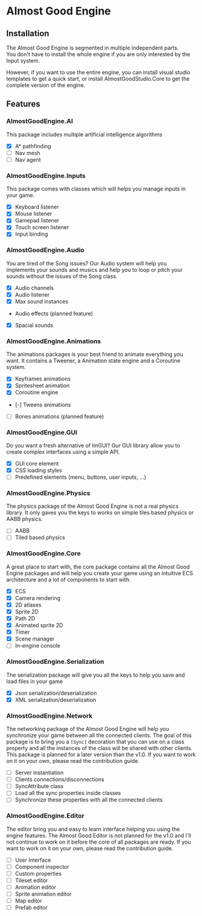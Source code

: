 # Almost Good Engine

## Installation
The Almost Good Engine is segmented in multiple independent parts.  
You don't have to install the whole engine if you are only interested by the Input system.

However, if you want to use the entire engine, you can install visual studio templates to get a quick start, or install AlmostGoodStudio.Core to get the complete version of the engine.

## Features

### AlmostGoodEngine.AI
This package includes multiple artificial intelligence algorithms  
- [X] A* pathfinding  
- [ ] Nav mesh  
- [ ] Nav agent  

### AlmostGoodEngine.Inputs
This package comes with classes which will helps you manage inputs in your game.  
- [X] Keyboard listener  
- [X] Mouse listener  
- [X] Gamepad listener  
- [X] Touch screen listener  
- [X] Input binding  

### AlmostGoodEngine.Audio
You are tired of the Song issues? Our Audio system will help you implements your sounds and musics and help you to loop or pitch your sounds without the issues of the Song class.  
- [X] Audio channels  
- [X] Audio listener  
- [X] Max sound instances  
- Audio effects (planned feature)
- [X] Spacial sounds

### AlmostGoodEngine.Animations
The animations packages is your best friend to animate everything you want.
It contains a Tweener, a Animation state engine and a Coroutine system.  
- [X] Keyframes animations  
- [X] Spritesheet animation  
- [X] Coroutine engine  
- [-] Tweens animations  
- [ ] Bones animations (planned feature)

### AlmostGoodEngine.GUI
Do you want a fresh alternative of ImGUI? Our GUI library allow you to create complex interfaces using a simple API.  
- [X] GUI core element  
- [X] CSS loading styles  
- [ ] Predefined elements (menu, buttons, user inputs, ...)

### AlmostGoodEngine.Physics
The physics package of the Almost Good Engine is not a real physics library. It only gaves you the keys to works on simple tiles based physics or AABB physics. 
- [ ] AABB
- [ ] Tiled based physics

### AlmostGoodEngine.Core
A great place to start with, the core package contains all the Almost Good Engine packages and will help you create your game using an intuitive ECS architecture and a lot of components to start with.  
- [X] ECS  
- [X] Camera rendering  
- [X] 2D atlases  
- [X] Sprite 2D  
- [X] Path 2D  
- [X] Animated sprite 2D  
- [X] Timer  
- [X] Scene manager  
- [ ] In-engine console

### AlmostGoodEngine.Serialization
The serialization package will give you all the keys to help you save and load files in your game
- [X] Json serialization/deserialization
- [X] XML serialization/deserialization

### AlmostGoodEngine.Network
The networking package of the Almost Good Engine will help you synchronize your game between all the connected clients.
The goal of this package is to bring you a `[Sync]` decoration that you can use on a class property and all the instances of the class will be shared with other clients.
This package is planned for a later version than the v1.0.
If you want to work on it on your own, please read the contribution guide.
- [ ] Server instantiation
- [ ] Clients connections/disconnections
- [ ] SyncAttribute class
- [ ] Load all the sync properties inside classes
- [ ] Synchronize these properties with all the connected clients

### AlmostGoodEngine.Editor
The editor bring you and easy to learn interface helping you using the engine features.
The Almost Good Editor is not planned for the v1.0 and I'll not continue to work on it before the core of all packages are ready.
If you want to work on it on your own, please read the contribution guide.
- [ ] User Interface
- [ ] Component inspector
- [ ] Custom properties
- [ ] Tileset editor
- [ ] Animation editor
- [ ] Sprite animation editor
- [ ] Map editor
- [ ] Prefab editor